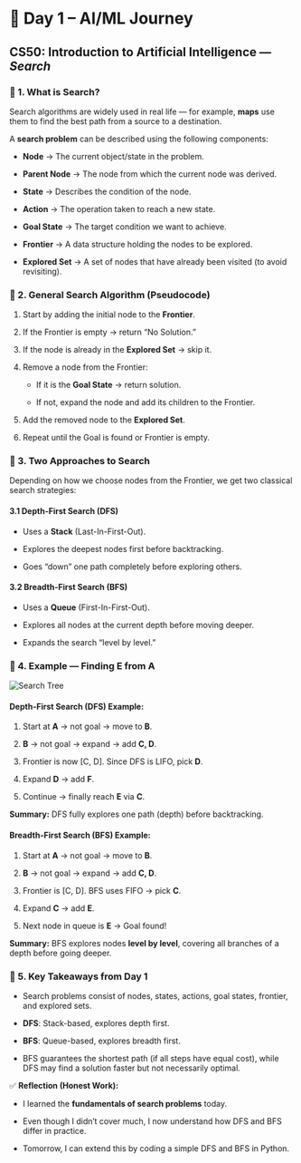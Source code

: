 📘 Day 1 – AI/ML Journey
========================

CS50: Introduction to Artificial Intelligence — _Search_
--------------------------------------------------------

### 🔹 1. What is Search?

Search algorithms are widely used in real life — for example, **maps** use them to find the best path from a source to a destination.

A **search problem** can be described using the following components:

*   **Node** → The current object/state in the problem.
    
*   **Parent Node** → The node from which the current node was derived.
    
*   **State** → Describes the condition of the node.
    
*   **Action** → The operation taken to reach a new state.
    
*   **Goal State** → The target condition we want to achieve.
    
*   **Frontier** → A data structure holding the nodes to be explored.
    
*   **Explored Set** → A set of nodes that have already been visited (to avoid revisiting).
    

### 🔹 2. General Search Algorithm (Pseudocode)

1.  Start by adding the initial node to the **Frontier**.
    
2.  If the Frontier is empty → return “No Solution.”
    
3.  If the node is already in the **Explored Set** → skip it.
    
4.  Remove a node from the Frontier:
    
    *   If it is the **Goal State** → return solution.
        
    *   If not, expand the node and add its children to the Frontier.
        
5.  Add the removed node to the **Explored Set**.
    
6.  Repeat until the Goal is found or Frontier is empty.
    

### 🔹 3. Two Approaches to Search

Depending on how we choose nodes from the Frontier, we get two classical search strategies:

#### 3.1 Depth-First Search (DFS)

*   Uses a **Stack** (Last-In-First-Out).
    
*   Explores the deepest nodes first before backtracking.
    
*   Goes “down” one path completely before exploring others.
    

#### 3.2 Breadth-First Search (BFS)

*   Uses a **Queue** (First-In-First-Out).
    
*   Explores all nodes at the current depth before moving deeper.
    
*   Expands the search “level by level.”
    

### 🔹 4. Example — Finding E from A

![Search Tree](./images/Day1-Search-Tree.png)

#### Depth-First Search (DFS) Example:

1.  Start at **A** → not goal → move to **B**.
    
2.  **B** → not goal → expand → add **C, D**.
    
3.  Frontier is now \[C, D\]. Since DFS is LIFO, pick **D**.
    
4.  Expand **D** → add **F**.
    
5.  Continue → finally reach **E** via **C**.
    

**Summary:** DFS fully explores one path (depth) before backtracking.

#### Breadth-First Search (BFS) Example:

1.  Start at **A** → not goal → move to **B**.
    
2.  **B** → not goal → expand → add **C, D**.
    
3.  Frontier is \[C, D\]. BFS uses FIFO → pick **C**.
    
4.  Expand **C** → add **E**.
    
5.  Next node in queue is **E** → Goal found!
    

**Summary:** BFS explores nodes **level by level**, covering all branches of a depth before going deeper.

### 🔹 5. Key Takeaways from Day 1

*   Search problems consist of nodes, states, actions, goal states, frontier, and explored sets.
    
*   **DFS**: Stack-based, explores depth first.
    
*   **BFS**: Queue-based, explores breadth first.
    
*   BFS guarantees the shortest path (if all steps have equal cost), while DFS may find a solution faster but not necessarily optimal.
    

✅ **Reflection (Honest Work):**

*   I learned the **fundamentals of search problems** today.
    
*   Even though I didn’t cover much, I now understand how DFS and BFS differ in practice.
    
*   Tomorrow, I can extend this by coding a simple DFS and BFS in Python.
